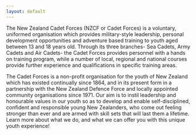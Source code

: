 ```yaml
---
layout: default
---
```

<section>
<p>The New Zealand Cadet Forces (NZCF or Cadet Forces) is a voluntary, uniformed organisation which provides military-style leadership, personal development opportunities and adventure based training to youth aged between 13 and 18 years old. Through its three branches- Sea Cadets, Army Cadets and Air Cadets- the Cadet Forces provides personnel with a hands on training program, while a number of local, regional and national courses provide further experience and qualifications in specific training areas.</p>
 
<p>The Cadet Forces is a non-profit organisation for the youth of New Zealand which has existed continually since 1864, and in its present form in a partnership with the New Zealand Defence Force and locally appointed community organisations since 1971. 
Our aim is to instil leadership and honourable values in our youth so as to develop and enable self-disciplined, confident and responsible young New Zealanders, who come out feeling stronger than ever and are armed with skill sets that will last them a lifetime.
Learn more about what we do, and what we can offer you with this unique youth experience!</p>
</section>